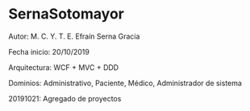 # SernaSotomayor

Autor: M. C. Y. T. E. Efraín Serna Gracia

Fecha inicio: 20/10/2019

Arquitectura: WCF + MVC + DDD

Dominios: Administrativo, Paciente, Médico, Administrador de sistema

20191021: Agregado de proyectos
